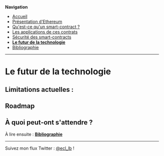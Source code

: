 **Navigation**
* [Accueil](index.html)
* [Présentation d'Ethereum](ethereum.html)
* [Qu'est-ce qu'un smart-contract ?](smartcontracts.html)
* [Les applications de ces contrats](applications.html)
* [Sécurité des smart-contracts](securite.html)
* [**Le futur de la technologie**](futur.html)
* [Bibliographie](bibliographie.html)
___

# Le futur de la technologie

## Limitations actuelles :









## Roadmap





## À quoi peut-ont s'attendre ?





À lire ensuite : [**Bibliographie**](bibliographie.html)

___
Suivez mon flux Twitter : [@ecl_lb](https://twitter.com/ecl_lb) !
